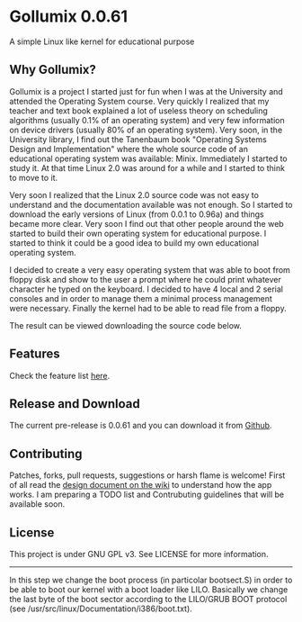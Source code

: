 # Gollumix 0.0.61

A simple Linux like kernel for educational purpose

## Why Gollumix?

Gollumix is a project I started just for fun when I was at the University and attended the Operating System course. Very quickly I realized that my teacher and text book explained a lot of useless theory on scheduling algorithms (usually 0.1% of an operating system) and very few information on device drivers (usually 80% of an operating system). Very soon, in the University library, I find out the Tanenbaum book "Operating Systems Design and Implementation" where the whole source code of an educational operating system was available: Minix. Immediately I started to study it. At that time Linux 2.0 was around for a while and I started to think to move to it.

Very soon I realized that the Linux 2.0 source code was not easy to understand and the documentation available was not enough. So I started to download the early versions of Linux (from 0.0.1 to 0.96a) and things became more clear. Very soon I find out that other people around the web started to build their own operating system for educational purpose. I started to think it could be a good idea to build my own educational operating system.

I decided to create a very easy operating system that was able to boot from floppy disk and show to the user a prompt where he could print whatever character he typed on the keyboard. I decided to have 4 local and 2 serial consoles and in order to manage them a minimal process management were necessary. Finally the kernel had to be able to read file from a floppy.

The result can be viewed downloading the source code below.

## Features

Check the feature list [here](https://github.com/sasadangelo/gollumix/wiki).

## Release and Download

The current pre-release is 0.0.61 and you can download it from [Github](https://github.com/sasadangelo/gollumix/releases).

## Contributing

Patches, forks, pull requests, suggestions or harsh flame is welcome! First of all read the [design document on the wiki](https://github.com/sasadangelo/gollumix/wiki/Design) to understand how the app works. I am preparing a TODO list and Contrubuting guidelines that will be available soon.

## License

This project is under GNU GPL v3. See LICENSE for more information.

----------------------------------------------------------------------------------------------
In this step we change the boot process (in particolar bootsect.S) in order
to be able to boot our kernel with a boot loader like LILO.
Basically we change the last byte of the boot sector according to the
LILO/GRUB BOOT protocol (see /usr/src/linux/Documentation/i386/boot.txt).
